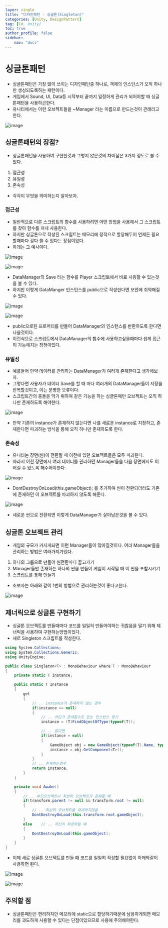 ```yaml
---
layer: single
title: "디자인패턴 - 싱글톤(Singleton)"
categories: [Unity, DesignPattern]
tag: [C#, Unity]
toc: true
author_profile: false
sidebar: 
    nav: "docs"
---
```




# 싱글톤패턴

- 싱글톤패턴은 가장 많이 쓰이는 디자인패턴중 하나로, 객체의 인스턴스가 오직 하나만 생성되도록하는 패턴이다.
- 게임에서 Sound, UI, Data등 시작부터 끝까지 일정하게 관리가 되어야할 때 싱글톤패턴을 사용하곤한다.
- 유니티에서는 이런 오브젝트들을 ~Manager 라는 이름으로 만드는것이 관례라고한다.

![image](/images/2024/2024-05-01/capture_1.png)


## 싱글톤패턴의 장점?

- 싱글톤패턴을 사용하여 구현한것과 그렇지 않은것의 차이점은 3가지 정도로 볼 수 있다.

1. 접근성
2. 유일성
3. 존속성

- 각각이 무엇을 의미하는지 알아보자.

### 접근성

- 일반적으로 다른 스크립트의 함수를 사용하려면 어떤 방법을 사용해서 그 스크립트를 찾아 함수를 꺼내 사용한다.
- 하지만 싱글톤으로 작성된 스크립트는 메모리에 정적으로 할당해두어 언제든 필요할때마다 갖다 쓸 수 있다는 장점이있다.
- 아래는 그 예시이다.

![image](/images/2024/2024-05-01/capture_2.png)

![image](/images/2024/2024-05-01/capture_3.png)

- DataManager의 Save 라는 함수를 Player 스크립트에서 바로 사용할 수 있는것을 볼 수 있다.
- 하지만 이렇게 DataManger 인스턴스를 public으로 작성한다면 보안에 취약해질 수 있다.

![image](/images/2024/2024-05-01/capture_4.png)

![image](/images/2024/2024-05-01/capture_5.png)

- public으로된 프로퍼티를 만들어 DataManager의 인스턴스를 반환하도록 한다면 나을것이다.
- 이런식으로 스크립트에서 DataManager의 함수에 사용하고싶을때마다 쉽게 접근이 가능해지는 장점이있다.

### 유일성

- 예를들어 만약 데이터를 관리하는 DataManager가 여러개 존재한다고 생각해보자.
- 그렇다면 사용자가 데이터 Save를 할 때 마다 여러개의 DataManager들이 저장을 반복할것이고, 이는 분명한 오류이다.
- 스크립트간의 충돌을 막기 위하여 같은 기능을 하는 싱글톤패턴 오브젝트는 오직 하나만 존재하도록 해야한다.

![image](/images/2024/2024-05-01/capture_6.png)

- 만약 기존의 instance가 존재하지 않는다면 나를 새로운 instance로 지정하고, 존재한다면 파괴하는 방식을 통해 오직 하나만 존재하도록 한다.

### 존속성

- 유니티는 장면(씬)이 전환될 때 이전에 있던 오브젝트들은 모두 파괴된다.
- 따라서 이전 장면에서 여러 데이터를 관리하던 Manager들을 다음 장면에서도 이어질 수 있도록 해주어야한다.

![image](/images/2024/2024-05-01/capture_7.png)

- DontDestroyOnLoad(this.gameObject); 를 추가하여 씬이 전환되더라도 기존에 존재하던 이 오브젝트를 파괴하지 않도록 해준다.


![image](/images/2024/2024-05-01/capture_8.png)

- 새로운 씬으로 전환되면 이렇게 DataManager가 살아남은것을 볼 수 있다.

## 싱글톤 오브젝트 관리

- 게임의 규모가 커지게되면 이런 Manager들이 많아질것이다. 여러 Manager들을 관리하는 방법은 여러가지가있다.

1. 하나의 그룹으로 만들어 씬전환마다 끌고가기
2. Manager들만 존재하는 하나의 씬을 만들어 게임이 시작될 때 이 씬을 포함시키기
3. 스크립트를 통해 만들기

- 초보자는 아래와 같이 1번의 방법으로 관리하는것이 좋다고한다.

![image](/images/2024/2024-05-01/capture_9.png)


## 제너릭으로 싱글톤 구현하기

- 싱글톤 오브젝트를 만들때마다 코드를 일일히 만들어야하는 귀찮음을 덜기 위해 제너릭을 사용하여 구현하는방법이있다.
- 새로 Singleton 스크립트를 작성한다.

```c#
using System.Collections;
using System.Collections.Generic;
using UnityEngine;

public class Singleton<T> : MonoBehaviour where T : MonoBehaviour
{
    private static T instance;

    public static T Instance
    {
        get
        {
            // .. instance가 존재하지 않는 경우
            if(instance == null)
            {
                // .. 어딘가 존재할수도 있는 인스턴스 찾기
                instance = (T)FindObjectOfType(typeof(T));

                // .. 없다면
                if(instance = null)
                {
                    GameObject obj = new GameObject(typeof(T).Name, typeof(T));
                    instance = obj.GetComponent<T>();
                }
            }
            // .. 존재하는경우
            return instance;
        }
    }

    private void Awake()
    {
        // .. 부모오브젝트나 최상위 오브젝트가 존재할 때
        if(transform.parent != null && transform.root != null)
        {
            // .. 최상위 오브젝트를 파괴하지않음
            DontDestroyOnLoad(this.transform.root.gameObject);
        }
        else    // .. 자신이 최상위일 때
        {
            DontDestroyOnLoad(this.gameObject);
        }
    }
}

```

- 이제 새로 싱글톤 오브젝트를 만들 때 코드를 일일히 작성할 필요없이 아래와같이 사용하면 된다.

![image](/images/2024/2024-05-01/capture_10.png)

![image](/images/2024/2024-05-01/capture_11.png)

## 주의할 점

- 싱글톤패턴은 편리하지만 메모리에 static으로 할당하기때문에 남용하게되면 메모리를 과도하게 사용할 수 있다는 단점이있으므로 사용에 주의해야한다.
